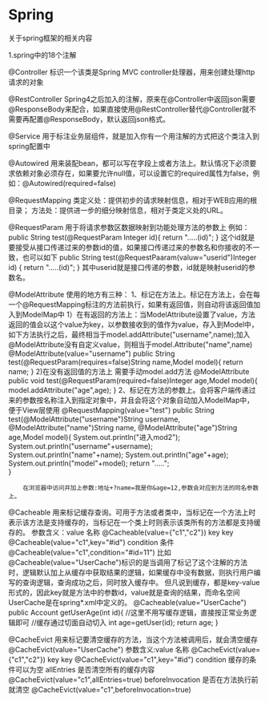 # Spring
关于spring框架的相关内容

1.spring中的18个注解

@Controller
标识一个该类是Spring MVC controller处理器，用来创建处理http请求的对象

@RestController
Spring4之后加入的注解，原来在@Controller中返回json需要@ResponseBody来配合，如果直接使用@RestController替代@Controller就不需要再配置@ResponseBody，默认返回json格式。

@Service
用于标注业务层组件，就是加入你有一个用注解的方式把这个类注入到spring配置中

@Autowired
用来装配bean，都可以写在字段上或者方法上。默认情况下必须要求依赖对象必须存在，如果要允许null值，可以设置它的required属性为false，例如：@Autowired(required=false)

@RequestMapping
类定义处：提供初步的请求映射信息，相对于WEB应用的根目录；
方法处：提供进一步的细分映射信息，相对于类定义处的URL。

@RequestParam
用于将请求参数区数据映射到功能处理方法的参数上
例如：
        public String test(@RequestParam Integer id){
                return ".....(id)";
        }
 这个id就是要接受从接口传递过来的参数id的值，如果接口传递过来的参数名和你接收的不一致，也可以如下
        public String test(@RequestPaaram(valuw="userid")Integer id)
        {
                return ".....(id)";
        }
 其中userid就是接口传递的参数，id就是映射userid的参数名。
 
 @ModelAttribute
 使用的地方有三种：
 1、标记在方法上。标记在方法上，会在每一个@RequestMapping标注的方法前执行，如果有返回值，则自动将该返回值加入到ModelMap中
 1）在有返回的方法上：当ModelAttribute设置了value，方法返回的值会以这个value为key，以参数接收到的值作为value，存入到Model中，如下方法执行之后，最终相当于model.addAttribute("username",name);加入@ModelAttribute没有自定义value，则相当于model.Attribute("name",name)
        @ModelAttribute(value="username")
        public String test(@RequestParam(requires=false)String name,Model model){
                return name;
        }
 2)在没有返回值的方法上
 需要手动model.add方法
        @ModelAttribute
        public void test(@RequestParam(required=false)Integer age,Model model){
                model.addAttribute("age",age);
        }
  2、标记在方法的参数上。会将客户端传递过来的参数按名称注入到指定对象中，并且会将这个对象自动加入ModelMap中，便于View层使用
        @RequestMapping(value="test")
        public String test(@ModelAttribute("username")String username,
                @ModelAttribute("name")String name,
                @ModelAttribute("age")String age,Model model){
                System.out.println("进入mod2");
                System.out.println("username"+username);
                System.out.println("name"+name);
                System.out.println("age"+age);
                System.out.println("model"+model);
                return ".....";   
        }
        
        在浏览器中访问并加上参数:地址+?name=我是你&age=12,参数会对应到方法的同名参数上。
        
@Cacheable
用来标记缓存查询。可用于方法或者类中，当标记在一个方法上时表示该方法是支持缓存的，当标记在一个类上时则表示该类所有的方法都是支持缓存的。
参数含义：value 名称 @Cacheable(value={"c1","c2"})
key key @Cacheable(value="c1",key="#id")
condition 条件 @Cacheable(value="c1",condition="#id=11")
比如@Cacheable(value="UserCache")标识的是当调用了标记了这个注解的方法时，逻辑默认加上从缓存中获取结果的逻辑，如果缓存中没有数据，则执行用户编写的查询逻辑，查询成功之后，同时放入缓存中。
但凡说到缓存，都是key-value形式的，因此key就是方法中的参数id，value就是查询的结果，而命名空间UserCache是在spring*.xml中定义的。
        @Cacheable(value="UserCache")
        public Account getUserAge(int id){
                //这里不用写缓存逻辑，直接按正常业务逻辑即可
                //缓存通过切面自动切入
                int age=getUser(id);
                return age;
        }
        
@CacheEvict
用来标记要清空缓存的方法，当这个方法被调用后，就会清空缓存
@CacheEvict(value="UserCache")
参数含义:value 名称 @CacheEvict(value={"c1","c2"})
key key @CacheEvict(value="c1",key="#id")
condition 缓存的条件可以为空
allEntries 是否清空所有的缓存内容 @CacheEvict(value="c1",allEntries=true)
beforeInvocation 是否在方法执行前就清空 @CacheEvict(value="c1",beforeInvocation=true)
        
 
 
 
 
 

